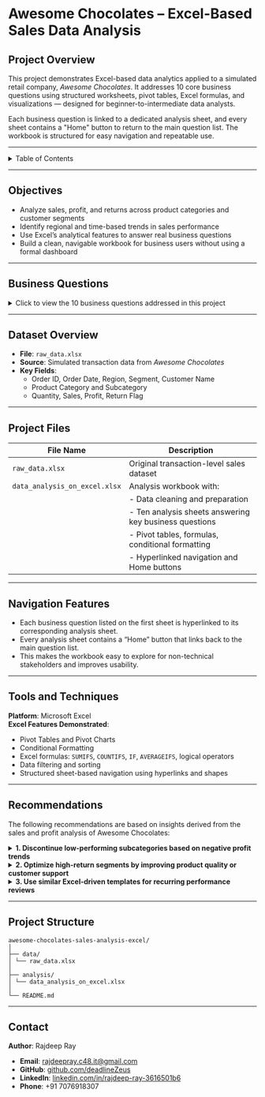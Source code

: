 # Awesome Chocolates – Excel-Based Sales Data Analysis

## Project Overview

This project demonstrates Excel-based data analytics applied to a simulated retail company, *Awesome Chocolates*. It addresses 10 core business questions using structured worksheets, pivot tables, Excel formulas, and visualizations — designed for beginner-to-intermediate data analysts.

Each business question is linked to a dedicated analysis sheet, and every sheet contains a "Home" button to return to the main question list. The workbook is structured for easy navigation and repeatable use.

---

<details>
<summary>Table of Contents</summary>

- [Objectives](#objectives)
- [Business Questions](#business-questions)
- [Dataset Overview](#dataset-overview)
- [Project Files](#project-files)
- [Navigation Features](#navigation-features)
- [Tools and Techniques](#tools-and-techniques)
- [Recommendations](#recommendations)
- [Project Structure](#project-structure)
- [Contact](#contact)
</details>

---

## Objectives

- Analyze sales, profit, and returns across product categories and customer segments
- Identify regional and time-based trends in sales performance
- Use Excel’s analytical features to answer real business questions
- Build a clean, navigable workbook for business users without using a formal dashboard

---

## Business Questions

<details>
<summary>Click to view the 10 business questions addressed in this project</summary>

1. Which region generates the highest sales?  
2. Which customer segment is most profitable?  
3. What product category has the highest return rate?  
4. Which time periods show peak sales activity?  
5. Which subcategories yield the lowest profit?  
6. What is the trend of sales over time?  
7. Are returns affecting specific segments or regions more?  
8. How does quantity sold relate to profit margins?  
9. What are the most and least profitable customer types?  
10. What insights can help improve operations at Awesome Chocolates?

</details>

---

## Dataset Overview

- **File**: `raw_data.xlsx`
- **Source**: Simulated transaction data from *Awesome Chocolates*
- **Key Fields**:
  - Order ID, Order Date, Region, Segment, Customer Name
  - Product Category and Subcategory
  - Quantity, Sales, Profit, Return Flag

---

## Project Files

| File Name                    | Description                                                    |
|-----------------------------|----------------------------------------------------------------|
| `raw_data.xlsx`             | Original transaction-level sales dataset                       |
| `data_analysis_on_excel.xlsx` | Analysis workbook with:                                     |
|                             | - Data cleaning and preparation                                |
|                             | - Ten analysis sheets answering key business questions         |
|                             | - Pivot tables, formulas, conditional formatting               |
|                             | - Hyperlinked navigation and Home buttons                      |

---

## Navigation Features

- Each business question listed on the first sheet is hyperlinked to its corresponding analysis sheet.
- Every analysis sheet contains a “Home” button that links back to the main question list.
- This makes the workbook easy to explore for non-technical stakeholders and improves usability.

---

## Tools and Techniques

**Platform**: Microsoft Excel  
**Excel Features Demonstrated**:
- Pivot Tables and Pivot Charts  
- Conditional Formatting  
- Excel formulas: `SUMIFS`, `COUNTIFS`, `IF`, `AVERAGEIFS`, logical operators  
- Data filtering and sorting  
- Structured sheet-based navigation using hyperlinks and shapes  

---

## Recommendations

The following recommendations are based on insights derived from the sales and profit analysis of Awesome Chocolates:

<details>
<summary><strong>1. Discontinue low-performing subcategories based on negative profit trends</strong></summary>

Consistently unprofitable subcategories should be reviewed for discontinuation, as they indicate a mismatch between cost and customer demand. These products reduce overall profitability and may occupy valuable shelf or warehouse space that could be better used for high-margin items. By eliminating or repositioning underperformers, Awesome Chocolates can streamline its offerings, reduce operational waste, and reallocate resources toward more successful product lines, leading to improved overall financial health.

</details>

<details>
<summary><strong>2. Optimize high-return segments by improving product quality or customer support</strong></summary>

A high volume of product returns often signals issues with quality, packaging, or post-sale service. Identifying these segments allows the company to improve products or support processes that may be causing dissatisfaction. Enhancing product quality, clarifying marketing descriptions, or improving return policies can significantly reduce return rates. This not only minimizes financial losses but also improves customer satisfaction and loyalty — both critical for long-term brand success.

</details>

<details>
<summary><strong>3. Use similar Excel-driven templates for recurring performance reviews</strong></summary>

The current Excel-based model is structured, repeatable, and easy to update, making it ideal for monthly or quarterly performance tracking. With minimal changes to the data source, stakeholders can monitor KPIs, segment performance, and emerging trends in a consistent format. Adopting this approach across reporting cycles saves time, improves decision-making, and promotes data transparency. It serves as a lightweight, effective alternative to complex BI tools for small-to-mid-sized businesses like Awesome Chocolates.

</details>

---

## Project Structure

```
awesome-chocolates-sales-analysis-excel/
│
├── data/
│ └── raw_data.xlsx
│
├── analysis/
│ └── data_analysis_on_excel.xlsx
│
└── README.md
```


---

## Contact

**Author**: Rajdeep Ray  
- **Email**: rajdeepray.c48.it@gmail.com  
- **GitHub**: [github.com/deadlineZeus](https://github.com/deadlineZeus)  
- **LinkedIn**: [linkedin.com/in/rajdeep-ray-3616501b6](https://www.linkedin.com/in/rajdeep-ray-3616501b6/)  
- **Phone**: +91 7076918307
